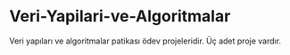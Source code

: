 # Veri-Yapilari-ve-Algoritmalar
Veri yapıları ve algoritmalar patikası ödev projeleridir. Üç adet proje vardır. 
